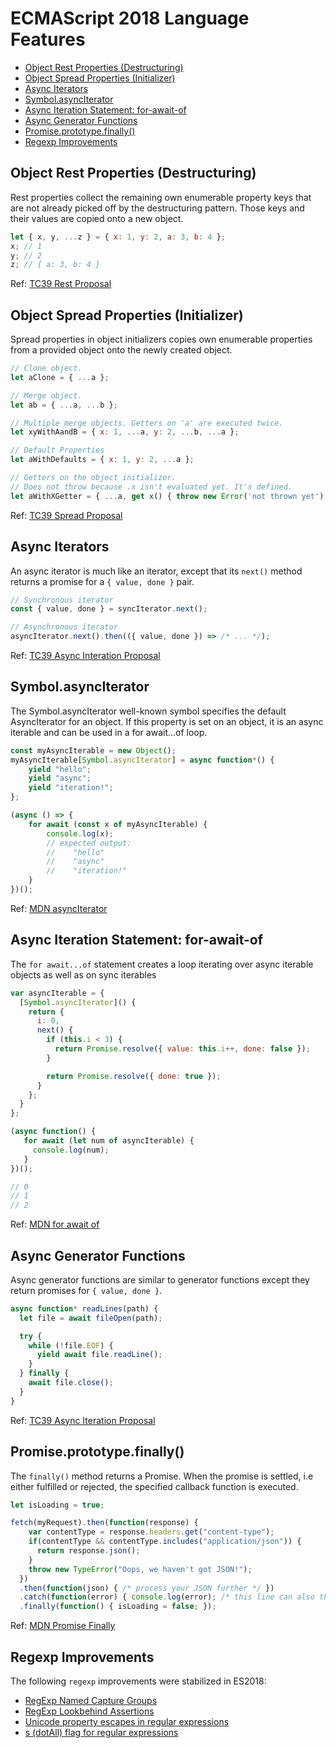 # ECMAScript 2018 Language Features

* [Object Rest Properties (Destructuring)](#object-rest-properties-destructuring)
* [Object Spread Properties (Initializer)](#object-spread-properties-initializer)
* [Async Iterators](#async-iterators)
* [Symbol.asyncIterator](#symbolasynciterator)
* [Async Iteration Statement: for-await-of](#async-iteration-statement-for-await-of)
* [Async Generator Functions](#async-generator-functions)
* [Promise.prototype.finally()](#promiseprototypefinally)
* [Regexp Improvements](#regexp-improvements)

## Object Rest Properties (Destructuring)

Rest properties collect the remaining own enumerable property keys that are not already picked off by the destructuring pattern. Those keys and their values are copied onto a new object.

```js
let { x, y, ...z } = { x: 1, y: 2, a: 3, b: 4 };
x; // 1
y; // 2
z; // { a: 3, b: 4 }
```

Ref: [TC39 Rest Proposal](https://github.com/tc39/proposal-object-rest-spread/blob/master/Rest.md)

## Object Spread Properties (Initializer)

Spread properties in object initializers copies own enumerable properties from a provided object onto the newly created object.

```js
// Clone object.
let aClone = { ...a };

// Merge object.
let ab = { ...a, ...b };

// Multiple merge objects. Getters on 'a' are executed twice.
let xyWithAandB = { x: 1, ...a, y: 2, ...b, ...a };

// Default Properties
let aWithDefaults = { x: 1, y: 2, ...a };

// Getters on the object initializer.
// Does not throw because .x isn't evaluated yet. It's defined.
let aWithXGetter = { ...a, get x() { throw new Error('not thrown yet') } };
```

Ref: [TC39 Spread Proposal](https://github.com/tc39/proposal-object-rest-spread/blob/master/Spread.md)

## Async Iterators

An async iterator is much like an iterator, except that its `next()` method returns a promise for a `{ value, done }` pair.

```js
// Synchronous iterator
const { value, done } = syncIterator.next();

// Asynchronous iterator
asyncIterator.next().then(({ value, done }) => /* ... */);
```

Ref: [TC39 Async Interation Proposal](https://github.com/tc39/proposal-async-iteration#async-iterators-and-async-iterables)

## Symbol.asyncIterator

The Symbol.asyncIterator well-known symbol specifies the default AsyncIterator for an object. If this property is set on an object, it is an async iterable and can be used in a for await...of loop.

```js
const myAsyncIterable = new Object();
myAsyncIterable[Symbol.asyncIterator] = async function*() {
    yield "hello";
    yield "async";
    yield "iteration!";
};

(async () => {
    for await (const x of myAsyncIterable) {
        console.log(x);
        // expected output:
        //    "hello"
        //    "async"
        //    "iteration!"
    }
})();
```

Ref: [MDN asyncIterator](https://developer.mozilla.org/en-US/docs/Web/JavaScript/Reference/Global_Objects/Symbol/asyncIterator)

## Async Iteration Statement: for-await-of

The `for await...of` statement creates a loop iterating over async iterable objects as well as on sync iterables

```js
var asyncIterable = {
  [Symbol.asyncIterator]() {
    return {
      i: 0,
      next() {
        if (this.i < 3) {
          return Promise.resolve({ value: this.i++, done: false });
        }

        return Promise.resolve({ done: true });
      }
    };
  }
};

(async function() {
   for await (let num of asyncIterable) {
     console.log(num);
   }
})();

// 0
// 1
// 2
```

Ref: [MDN for await of](https://developer.mozilla.org/en-US/docs/Web/JavaScript/Reference/Statements/for-await...of)

## Async Generator Functions

Async generator functions are similar to generator functions except they return promises for `{ value, done }`.

```js
async function* readLines(path) {
  let file = await fileOpen(path);

  try {
    while (!file.EOF) {
      yield await file.readLine();
    }
  } finally {
    await file.close();
  }
}
```

Ref: [TC39 Async Iteration Proposal](https://github.com/tc39/proposal-async-iteration#async-generator-functions)

## Promise.prototype.finally()

The `finally()` method returns a Promise. When the promise is settled, i.e either fulfilled or rejected, the specified callback function is executed.

```js
let isLoading = true;

fetch(myRequest).then(function(response) {
    var contentType = response.headers.get("content-type");
    if(contentType && contentType.includes("application/json")) {
      return response.json();
    }
    throw new TypeError("Oops, we haven't got JSON!");
  })
  .then(function(json) { /* process your JSON further */ })
  .catch(function(error) { console.log(error); /* this line can also throw, e.g. when console = {} */ })
  .finally(function() { isLoading = false; });
```

Ref: [MDN Promise Finally](https://developer.mozilla.org/en-US/docs/Web/JavaScript/Reference/Global_Objects/Promise/finally)

## Regexp Improvements

The following `regexp` improvements were stabilized in ES2018:

* [RegExp Named Capture Groups](https://github.com/tc39/proposal-regexp-named-groups)
* [RegExp Lookbehind Assertions](https://github.com/tc39/proposal-regexp-lookbehind)
* [Unicode property escapes in regular expressions](https://github.com/tc39/proposal-regexp-unicode-property-escapes)
* [s (dotAll) flag for regular expressions](https://github.com/tc39/proposal-regexp-dotall-flag)


